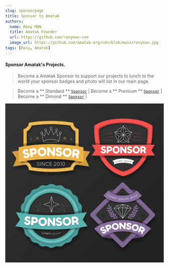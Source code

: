 ```yaml
---
slug: sponsorpage
title: Sponsor to Amatak
authors:
  name: Rony MAN
  title: Amatak Founder
  url: https://github.com/ronyman-com
  image_url: https://github.com/amatak-org/cdn/blob/main/ronyman.jpg
tags: [Rony, Amatak]
---
```

#### Sponsor Amatak's Projects.
> Become a Amatak Sponsor to support our projects to lunch to the world your sponsor badges and photo will list in our main page.

>Become a  ** Standard  ** 
[`Sponsor`](https://pay.amatak.io/b/6oE7sM2k16SmfDy4gp) |
>Become a  ** Premium  ** 
[`Sponsor`](https://pay.amatak.io/b/8wM4gA4s9ekO4YU9AL) |
>Become a  ** Dimond  ** 
[`Sponsor`](https://pay.amatak.io/b/fZe3cw8Ipa4yezu14e) |

![Sponsor badges](./img/4604798.jpg "Sponsor Badges")

